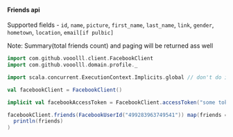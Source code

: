 #### Friends api

Supported fields - `id`, `name`, `picture`, `first_name`, `last_name`, `link`, `gender`, `hometown`, `location`, `email[if pulbic]`

Note: Summary(total friends count) and paging will be returned ass well

```scala
import com.github.vooolll.client.FacebookClient
import com.github.vooolll.domain.profile._

import scala.concurrent.ExecutionContext.Implicits.global // don't do it in production environment, only for example purpose

val facebookClient = FacebookClient()

implicit val facebookAccessToken = FacebookClient.accessToken("some token value")

facebookClient.friends(FacebookUserId("499283963749541")) map(friends =>
  println(friends)
)
```
